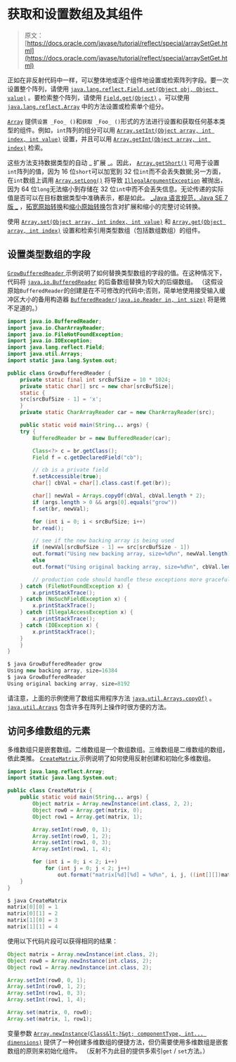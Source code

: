 # 获取和设置数组及其组件

> 原文： [https://docs.oracle.com/javase/tutorial/reflect/special/arraySetGet.html](https://docs.oracle.com/javase/tutorial/reflect/special/arraySetGet.html)

正如在非反射代码中一样，可以整体地或逐个组件地设置或检索阵列字段。要一次设置整个阵列，请使用 [`java.lang.reflect.Field.set(Object obj, Object value)`](https://docs.oracle.com/javase/8/docs/api/java/lang/reflect/Field.html#set-java.lang.Object-java.lang.Object-) 。要检索整个阵列，请使用 [`Field.get(Object)`](https://docs.oracle.com/javase/8/docs/api/java/lang/reflect/Field.html#get-java.lang.Object-) 。可以使用 [`java.lang.reflect.Array`](https://docs.oracle.com/javase/8/docs/api/java/lang/reflect/Array.html) 中的方法设置或检索单个组分。

[`Array`](https://docs.oracle.com/javase/8/docs/api/java/lang/reflect/Array.html) 提供`设置 _Foo_ ()`和`获取 _Foo_ ()`形式的方法进行设置和获取任何基本类型的组件。例如，`int`阵列的组分可以用 [`Array.setInt(Object array, int index, int value)`](https://docs.oracle.com/javase/8/docs/api/java/lang/reflect/Array.html#setInt-java.lang.Objectint-int-) 设置，并且可以用 [`Array.getInt(Object array, int index)`](https://docs.oracle.com/javase/8/docs/api/java/lang/reflect/Array.html#getInt-java.lang.Object-int-) 检索。

这些方法支持数据类型的自动 _ 扩展 _。因此， [`Array.getShort()`](https://docs.oracle.com/javase/8/docs/api/java/lang/reflect/Array.html#getShort-java.lang.Object-int-) 可用于设置`int`阵列的值，因为 16 位`short`可以加宽到 32 位`int`而不会丢失数据;另一方面，在`int`数组上调用 [`Array.setLong()`](https://docs.oracle.com/javase/8/docs/api/java/lang/reflect/Array.html#setLong-java.lang.Object-int-long-) 将导致 [`IllegalArgumentException`](https://docs.oracle.com/javase/8/docs/api/java/lang/IllegalArgumentException.html) 被抛出，因为 64 位`long`无法缩小到存储在 32 位`int`中而不会丢失信息。无论传递的实际值是否可以在目标数据类型中准确表示，都是如此。 [_Java 语言规范，Java SE 7 版 _](https://docs.oracle.com/javase/specs/jls/se7/html/index.html) ，[拓宽原始转换](https://docs.oracle.com/javase/specs/jls/se7/html/jls-5.html#jls-5.1.2)和[缩小原始转换](https://docs.oracle.com/javase/specs/jls/se7/html/jls-5.html#jls-5.1.3)包含对扩展和缩小的完整讨论转换。

使用 [`Array.set(Object array, int index, int value)`](https://docs.oracle.com/javase/8/docs/api/java/lang/reflect/Array.html#set-java.lang.Object-int-int-) 和 [`Array.get(Object array, int index)`](https://docs.oracle.com/javase/8/docs/api/java/lang/reflect/Array.html#get-java.lang.Object-int-) 设置和检索引用类型数组（包括数组数组）的组件。

## 设置类型数组的字段

[``GrowBufferedReader`` ](example/GrowBufferedReader.java)示例说明了如何替换类型数组的字段的值。在这种情况下，代码将 [`java.io.BufferedReader`](https://docs.oracle.com/javase/8/docs/api/java/io/BufferedReader.html) 的后备数组替换为较大的后缀数组。 （这假设原始`BufferedReader`的创建是在不可修改的代码中;否则，简单地使用接受输入缓冲区大小的备用构造器 [`BufferedReader(java.io.Reader in, int size)`](https://docs.oracle.com/javase/8/docs/api/java/io/BufferedReader.html#BufferedReader-java.io.Reader-int-) 将是微不足道的。）

```java
import java.io.BufferedReader;
import java.io.CharArrayReader;
import java.io.FileNotFoundException;
import java.io.IOException;
import java.lang.reflect.Field;
import java.util.Arrays;
import static java.lang.System.out;

public class GrowBufferedReader {
    private static final int srcBufSize = 10 * 1024;
    private static char[] src = new char[srcBufSize];
    static {
	src[srcBufSize - 1] = 'x';
    }
    private static CharArrayReader car = new CharArrayReader(src);

    public static void main(String... args) {
	try {
	    BufferedReader br = new BufferedReader(car);

	    Class<?> c = br.getClass();
	    Field f = c.getDeclaredField("cb");

	    // cb is a private field
	    f.setAccessible(true);
	    char[] cbVal = char[].class.cast(f.get(br));

	    char[] newVal = Arrays.copyOf(cbVal, cbVal.length * 2);
	    if (args.length > 0 && args[0].equals("grow"))
		f.set(br, newVal);

	    for (int i = 0; i < srcBufSize; i++)
		br.read();

	    // see if the new backing array is being used
	    if (newVal[srcBufSize - 1] == src[srcBufSize - 1])
		out.format("Using new backing array, size=%d%n", newVal.length);
	    else
		out.format("Using original backing array, size=%d%n", cbVal.length);

        // production code should handle these exceptions more gracefully
	} catch (FileNotFoundException x) {
	    x.printStackTrace();
	} catch (NoSuchFieldException x) {
	    x.printStackTrace();
	} catch (IllegalAccessException x) {
	    x.printStackTrace();
	} catch (IOException x) {
	    x.printStackTrace();
	}
    }
}

```

```java
$ java GrowBufferedReader grow
Using new backing array, size=16384
$ java GrowBufferedReader
Using original backing array, size=8192

```

请注意，上面的示例使用了数组实用程序方法 [`java.util.Arrays.copyOf)`](https://docs.oracle.com/javase/8/docs/api/java/util/Arrays.html#copyOf-char:A-int-) 。 [`java.util.Arrays`](https://docs.oracle.com/javase/8/docs/api/java/util/Arrays.html) 包含许多在阵列上操作时很方便的方法。

## 访问多维数组的元素

多维数组只是嵌套数组。二维数组是一个数组数组。三维数组是二维数组的数组，依此类推。 [``CreateMatrix`` ](example/CreateMatrix.java)示例说明了如何使用反射创建和初始化多维数组。

```java
import java.lang.reflect.Array;
import static java.lang.System.out;

public class CreateMatrix {
    public static void main(String... args) {
        Object matrix = Array.newInstance(int.class, 2, 2);
        Object row0 = Array.get(matrix, 0);
        Object row1 = Array.get(matrix, 1);

        Array.setInt(row0, 0, 1);
        Array.setInt(row0, 1, 2);
        Array.setInt(row1, 0, 3);
        Array.setInt(row1, 1, 4);

        for (int i = 0; i < 2; i++)
            for (int j = 0; j < 2; j++)
                out.format("matrix[%d][%d] = %d%n", i, j, ((int[][])matrix)[i][j]);
    }
}

```

```java
$ java CreateMatrix
matrix[0][0] = 1
matrix[0][1] = 2
matrix[1][0] = 3
matrix[1][1] = 4

```

使用以下代码片段可以获得相同的结果：

```java
Object matrix = Array.newInstance(int.class, 2);
Object row0 = Array.newInstance(int.class, 2);
Object row1 = Array.newInstance(int.class, 2);

Array.setInt(row0, 0, 1);
Array.setInt(row0, 1, 2);
Array.setInt(row1, 0, 3);
Array.setInt(row1, 1, 4);

Array.set(matrix, 0, row0);
Array.set(matrix, 1, row1);

```

变量参数 [`Array.newInstance(Class&lt;?&gt; componentType, int... dimensions)`](https://docs.oracle.com/javase/8/docs/api/java/lang/reflect/Array.html#newInstance-java.lang.Class-int...-) 提供了一种创建多维数组的便捷方法，但仍需要使用多维数组是嵌套数组的原则来初始化组件。 （反射不为此目的提供多索引`get` / `set`方法。）
